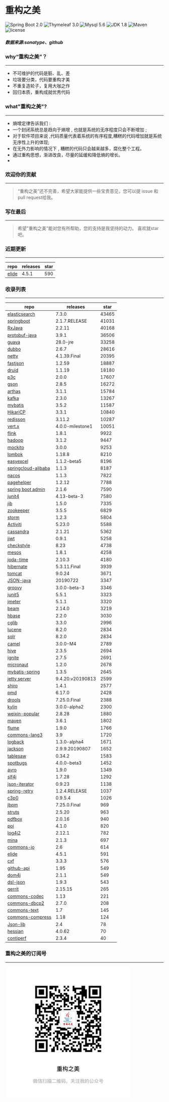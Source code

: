 # 重构之美
![Spring Boot 2.0](https://img.shields.io/badge/Spring%20Boot-2.0-brightgreen.svg)
![Thymeleaf 3.0](https://img.shields.io/badge/Thymeleaf-3.0-yellow.svg)
![Mysql 5.6](https://img.shields.io/badge/Mysql-5.6-blue.svg)
![JDK 1.8](https://img.shields.io/badge/JDK-1.8-brightgreen.svg)
![Maven](https://img.shields.io/badge/Maven-3.5.0-yellowgreen.svg)
![license](https://img.shields.io/badge/license-Apache%202-blue.svg)
##### 数据来源:sonatype、github

### why“重构之美”？
--- 
- 不可维护的代码是脏、乱、差
- 垃圾要分类，代码要重构才美
- 不重复造轮子，复用大咖之作
- 回归本质，重构成就优秀代码


### what"重构之美"?
---
- 熵增定律告诉我们 :
- 一个封闭系统总是趋向于熵增 , 也就是系统的无序程度只会不断增加 ;
- 对于软件项目来说 ,代码质量代表着系统的有序程度,糟糕的代码增加就是系统无序性上升的体现;
- 在无外力影响的情况下 , 糟糕的代码只会越来越多，腐化整个工程。
- 通过重构思想，渐进改良，尽量的延缓和降低熵的增长。
- 


### 欢迎你的贡献
---
> “重构之美”还不完善，希望大家能提供一些宝贵意见，您可以提 issue 和 pull request给我。


### 写在最后
---
> 希望"重构之美"能对您有所帮助，您的支持是我坚持的动力。
> 喜欢就star吧。


### 近期更新
---
repo | releases | star
---|---|---
[elide](https://github.com/yahoo/elide) | 4.5.1 | 590

### 收录列表
---
repo | releases | star
---|---|---
[elasticsearch](https://github.com/elastic/elasticsearch) | 7.3.0 | 43465 
[springboot](https://github.com/spring-projects/spring-boot) | 2.1.7.RELEASE | 41031 
[RxJava](https://github.com/ReactiveX/RxJava) | 2.2.11 | 40168 
[protobuf-java](https://github.com/protocolbuffers/protobuf) | 3.9.1 | 36506 
[guava](https://github.com/google/guava) | 28.0-jre | 33258 
[dubbo](https://github.com/apache/incubator-dubbo) | 2.6.7 | 28616 
[netty](https://github.com/netty/netty) | 4.1.39.Final | 20395 
[fastjson](https://github.com/alibaba/fastjson) | 1.2.59 | 18887 
[druid](https://github.com/alibaba/druid) | 1.1.19 | 18180 
[p3c](https://github.com/alibaba/p3c) | 2.0.0 | 17607 
[gson](https://github.com/google/gson) | 2.8.5 | 16272 
[arthas](https://github.com/alibaba/arthas) | 3.1.1 | 15784 
[kafka](https://github.com/apache/kafka) | 2.3.0 | 13267 
[mybatis](https://github.com/mybatis/mybatis-3) | 3.5.2 | 11587 
[HikariCP](https://github.com/brettwooldridge/HikariCP) | 3.3.1 | 10840 
[redisson](https://github.com/redisson/redisson) | 3.11.2 | 10287 
[vert.x](https://github.com/eclipse-vertx/vert.x) | 4.0.0-milestone1 | 10051 
[flink](https://github.com/apache/flink) | 1.8.1 | 9922 
[hadoop](https://github.com/apache/hadoop) | 3.1.2 | 9447 
[mockito](https://github.com/mockito/mockito) | 3.0.0 | 9253 
[lombok](https://github.com/rzwitserloot/lombok) | 1.18.8 | 8210 
[easyexcel](https://github.com/alibaba/easyexcel) | 1.1.2-beta5 | 8196 
[springcloud-alibaba](https://github.com/spring-cloud-incubator/spring-cloud-alibaba) | 1.1.3 | 8187 
[nacos](https://github.com/alibaba/nacos) | 1.1.3 | 7822 
[pagehelper](https://github.com/pagehelper/Mybatis-PageHelper) | 1.2.12 | 7788 
[spring boot admin](https://github.com/codecentric/spring-boot-admin) | 2.1.6 | 7590 
[junit4](https://github.com/junit-team/junit4) | 4.13-beta-3 | 7580 
[jib](https://github.com/GoogleContainerTools/jib) | 1.5.0 | 7335 
[zookeeper](https://github.com/apache/zookeeper) | 3.5.5 | 6829 
[storm](https://github.com/apache/storm) | 1.2.3 | 5804 
[Activiti](https://github.com/Activiti/Activiti) | 5.23.0 | 5588 
[cassandra](https://github.com/apache/cassandra) | 2.1.21 | 5362 
[jjwt](https://github.com/jwtk/jjwt) | 0.9.1 | 5258 
[checkstyle](https://github.com/checkstyle/checkstyle) | 8.23 | 4738 
[mesos](https://github.com/apache/mesos) | 1.8.1 | 4258 
[joda-time](https://github.com/JodaOrg/joda-time) | 2.10.3 | 4180 
[hibernate](https://github.com/hibernate/hibernate-orm) | 5.3.11.Final | 3939 
[tomcat](https://github.com/apache/tomcat) | 9.0.24 | 3671 
[JSON-java](https://github.com/stleary/JSON-java) | 20190722 | 3347 
[groovy](https://github.com/apache/groovy) | 3.0.0-beta-3 | 3346 
[junit5](https://github.com/junit-team/junit5) | 5.5.1 | 3323 
[jmeter](https://github.com/apache/jmeter) | 5.1.1 | 3320 
[beam](https://github.com/apache/beam) | 2.14.0 | 3219 
[hbase](https://github.com/apache/hbase) | 2.2.0 | 3030 
[cglib](https://github.com/cglib/cglib) | 3.3.0 | 2996 
[lucene](https://github.com/apache/lucene-solr) | 8.2.0 | 2834 
[solr](https://github.com/apache/lucene-solr) | 8.2.0 | 2834 
[camel](https://github.com/apache/camel) | 3.0.0-M4 | 2789 
[hive](https://github.com/apache/hive) | 2.3.5 | 2694 
[ignite](https://github.com/apache/ignite) | 2.7.5 | 2691 
[micronaut](https://github.com/micronaut-projects/micronaut-core) | 1.2.0 | 2678 
[mybatis-spring](https://github.com/mybatis/spring-boot-starter) | 1.3.5 | 2645 
[jetty server](https://github.com/eclipse/jetty.project) | 9.4.20.v20190813 | 2599 
[shiro](https://github.com/apache/shiro) | 1.4.1 | 2577 
[pmd](https://github.com/pmd/pmd) | 6.17.0 | 2428 
[drools](https://github.com/kiegroup/drools) | 7.25.0.Final | 2388 
[kylin](https://github.com/apache/kylin) | 3.0.0-alpha2 | 2300 
[weixin-popular](https://github.com/liyiorg/weixin-popular) | 2.8.28 | 1880 
[maven](https://github.com/apache/maven) | 3.6.1 | 1802 
[flume](https://github.com/apache/flume) | 1.9.0 | 1766 
[commons-lang3](https://github.com/apache/commons-lang) | 3.9 | 1720 
[logback](https://github.com/qos-ch/logback) | 1.3.0-alpha4 | 1671 
[jackson](https://github.com/FasterXML/jackson-core) | 2.9.9.20190807 | 1652 
[tablesaw](https://github.com/jtablesaw/tablesaw) | 0.34.2 | 1583 
[spotbugs](https://github.com/spotbugs/spotbugs) | 4.0.0-beta3 | 1452 
[avro](https://github.com/apache/avro) | 1.9.0 | 1349 
[slf4j](https://github.com/qos-ch/slf4j) | 1.7.28 | 1292 
[json-iterator](https://github.com/json-iterator/java) | 0.9.23 | 1138 
[spring-retry](https://github.com/spring-projects/spring-retry) | 1.2.4.RELEASE | 1037 
[c3p0](https://github.com/swaldman/c3p0) | 0.9.5.4 | 1026 
[jbpm](https://github.com/kiegroup/jbpm) | 7.25.0.Final | 969 
[struts](https://github.com/apache/struts) | 2.5.20 | 963 
[pdfbox](https://github.com/apache/pdfbox) | 2.0.16 | 940 
[poi](https://github.com/apache/poi) | 4.1.0 | 820 
[log4j2](https://github.com/apache/logging-log4j2) | 2.12.1 | 782 
[mina](https://github.com/apache/mina) | 2.1.3 | 697 
[commons-io](https://github.com/apache/commons-io) | 2.6 | 614 
[elide](https://github.com/yahoo/elide) | 4.5.1 | 591 
[cxf](https://github.com/apache/cxf) | 3.3.3 | 576 
[github-api](https://github.com/kohsuke/github-api) | 1.95 | 549 
[dom4j](https://github.com/dom4j/dom4j) | 2.1.1 | 549 
[dsl-json](https://github.com/ngs-doo/dsl-json) | 1.9.3 | 543 
[gerrit](https://github.com/GerritCodeReview/gerrit) | 2.15.15 | 265 
[commons-codec](https://github.com/apache/commons-codec) | 1.13 | 221 
[commons-dbcp2](https://github.com/apache/commons-dbcp) | 2.7.0 | 208 
[commons-text](https://github.com/apache/commons-text) | 1.7 | 145 
[commons-compress](https://github.com/apache/commons-compress) | 1.18 | 124 
[Json-lib](https://github.com/aalmiray/Json-lib) | 2.4 | 78 
[hessian](https://github.com/ebourg/hessian) | 4.0.62 | 70 
[contiperf](https://github.com/lucaspouzac/contiperf) | 2.3.4 | 40 


### 重构之美的订阅号
---
<img src="https://github.com/jartisan2001/latest/blob/master/Image.jpg" width="400" hegiht="400" align=left />
